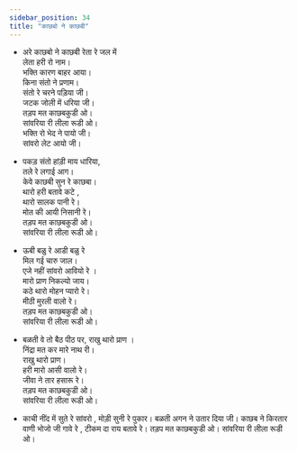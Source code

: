 ```yaml
---
sidebar_position: 34
title: "काछबो ने काछबी"
---
```


- अरे काछबो ने काछबी रेता रे जल में <br/>
  लेता हरी रो नाम। <br/>
  भक्ति कारण बाहर आया। <br/>
  किना संतो ने प्रणाम। <br/>
  संतो रे चरने पड़िया जी। <br/>
  जटक जोली में धरिया जी। <br/>
  तड़प मत काछबकुडी ओ। <br/>
  सांवरिया री लीला रूडी ओ।<br/>
  भक्ति रो भेद ने पायो जी। <br/>
  सांवरो लेट आयो जी।

- पकड़ संतो हांड़ी माय धारिया, <br/>
  तले रे लगाई आग। <br/>
  केवे काछबी सुन रे काछबा। <br/>
  थारो हरी बतावे कटे , <br/>
  थारो सालक पानी रे। <br/>
  मोत की आयी निसानी रे। <br/>
  तड़प मत काछबकुडी ओ। <br/>
  सांवरिया री लीला रूडी ओ।

- ऊबी बळु रे आडी बळु रे <br/>
  मिल गई चारु जाल। <br/>
  एजे नहीं सांवरो आवियो रे ।<br/>
  मारो प्राण निकल्यो जाय। <br/>
  कठे थारो मोहन प्यारो रे। <br/>
  मीठी मुरली वालो रे। <br/>
  तड़प मत काछबकुडी ओ। <br/>
  सांवरिया री लीला रूडी ओ।<br/>

- बळती वे तो बैठ पीठ पर,
  राखु थारो प्राण । <br/>
  निंद्रा मत कर मारे नाथ री। <br/>
  राखु थारो प्राण। <br/>
  हरी मारो आसी वालो रे। <br/>
  जीवा ने तार हसारू रे। <br/>
  तड़प मत काछबकुडी ओ। <br/>
  सांवरिया री लीला रूडी ओ। <br/>

- काची नींद में सुते रे सांवरो ,
  मोड़ी सुनी रे पुकार।
  बळती अगन ने उतार दिया जी।
  काछब ने किरतार
  वाणी भोजो जी गावे रे ,
  टीकम दा राय बतावे रे।
  तड़प मत काछबकुडी ओ।
  सांवरिया री लीला रूडी ओ।
